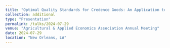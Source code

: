 ```yaml
---
title: "Optimal Quality Standards for Credence Goods: An Application to Organic Strawberries and the Commercial Availability Loophole"
collection: additional
type: "Presentation"
permalink: /talks/2024-07-29
venue: "Agricultural & Applied Economics Association Annual Meeting"
date: 2024-07-29
location: "New Orleans, LA"
---
```

